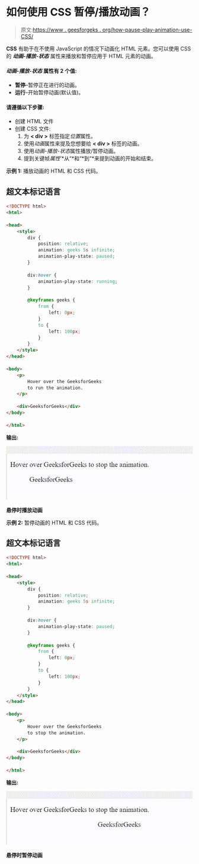 # 如何使用 CSS 暂停/播放动画？

> 原文:[https://www . geesforgeks . org/how-pause-play-animation-use-CSS/](https://www.geeksforgeeks.org/how-to-pause-play-animation-using-css/)

**CSS** 有助于在不使用 JavaScript 的情况下动画化 HTML 元素。您可以使用 CSS 的 ***动画-播放-状态*** 属性来播放和暂停应用于 HTML 元素的动画。

#### ***动画-播放-状态*** 属性有 2 个值:

*   **暂停**–暂停正在进行的动画。
*   **运行**–开始暂停动画(默认值)。

#### 请遵循以下步骤:

*   创建 HTML 文件
*   创建 CSS 文件:
    1.  为 **< div >** 标签指定*位置*属性。
    2.  使用*动画*属性来提及您想要给 **< div >** 标签的动画。
    3.  使用*动画-播放-状态*属性播放/暂停动画。
    4.  提到关键帧*属性*’*从“*和“*到“*来提到动画的开始和结束。

**示例 1:** 播放动画的 HTML 和 CSS 代码。

## 超文本标记语言

```html
<!DOCTYPE html>
<html>

<head>
    <style>
        div {
            position: relative;
            animation: geeks 5s infinite;
            animation-play-state: paused;
        }

        div:hover {
            animation-play-state: running;
        }

        @keyframes geeks {
            from {
                left: 0px;
            }
            to {
                left: 100px;
            }
        }
    </style>
</head>

<body>
    <p>
        Hover over the GeeksforGeeks 
        to run the animation.
    </p>

    <div>GeeksforGeeks</div>
</body>

</html>
```

**输出:**

![](img/2ddd90c4da16ea59f4761beec36e9365.png)

**悬停时播放动画**

**示例 2:** 暂停动画的 HTML 和 CSS 代码。

## 超文本标记语言

```html
<!DOCTYPE html>
<html>

<head>
    <style>
        div {
            position: relative;
            animation: geeks 5s infinite;
        }

        div:hover {
            animation-play-state: paused;
        }

        @keyframes geeks {
            from {
                left: 0px;
            }
            to {
                left: 100px;
            }
        }
    </style>
</head>

<body>
    <p>
        Hover over the GeeksforGeeks 
        to stop the animation.
    </p>

    <div>GeeksforGeeks</div>
</body>

</html>
```

**输出:**

![](img/8bc079805f9f7f528b2ab9a890fc489c.png)

**悬停时暂停动画**